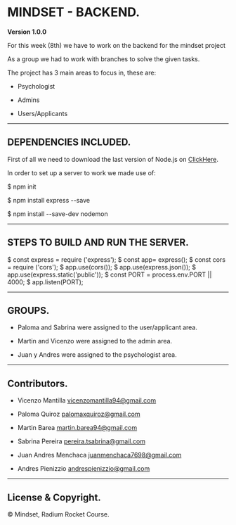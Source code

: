 # MINDSET - BACKEND.

**Version 1.0.0**

For this week (8th) we have to work on the backend for the mindset project 

As a group we had to work with branches to solve the given tasks.

The project has 3 main areas to focus in, these are:

 - Psychologist

 - Admins

 - Users/Applicants

---

## DEPENDENCIES INCLUDED.

First of all we need to download the last version of Node.js on [ClickHere](https://nodejs.org/es/download/).

In order to set up a server to work we made use of:

$ npm init

$ npm install express --save

$ npm install --save-dev nodemon

---

## STEPS TO BUILD AND RUN THE SERVER.

$ const express = require ('express');
$ const app= express();
$ const cors = require ('cors');
$ app.use(cors());
$ app.use(express.json());
$ app.use(express.static('public'));
$ const PORT = process.env.PORT || 4000;
$ app.listen(PORT);

---

## GROUPS.

- Paloma and Sabrina were assigned to the user/applicant area.

- Martin and Vicenzo were assigned to the admin area.

- Juan y Andres were assigned to the psychologist area.

---

## Contributors.

- Vicenzo Mantilla <vicenzomantilla94@gmail.com>

- Paloma Quiroz <palomaxquiroz@gmail.com>

- Martin Barea <martin.barea94@gmail.com>

- Sabrina Pereira <pereira.tsabrina@gmail.com>

- Juan Andres Menchaca <juanmenchaca7698@gmail.com>

- Andres Pienizzio <andrespienizzio@gmail.com>

---

## License & Copyright.

© Mindset, Radium Rocket Course.